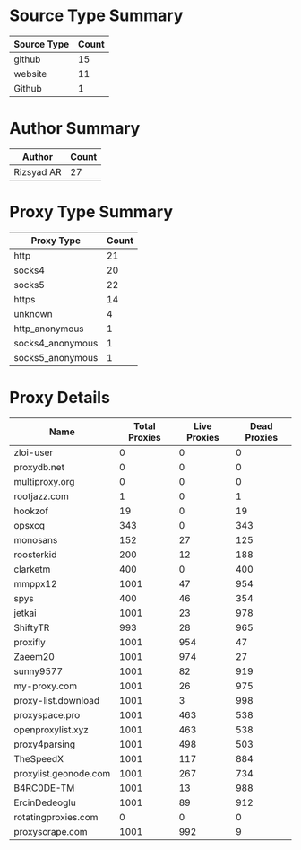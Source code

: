 # Source Type Summary

| Source Type | Count |
|-------------|-------|
| github | 15 |
| website | 11 |
| Github | 1 |


# Author Summary

| Author | Count |
|--------|-------|
| Rizsyad AR | 27 |


# Proxy Type Summary

| Proxy Type | Count |
|------------|-------|
| http | 21 |
| socks4 | 20 |
| socks5 | 22 |
| https | 14 |
| unknown | 4 |
| http_anonymous | 1 |
| socks4_anonymous | 1 |
| socks5_anonymous | 1 |


# Proxy Details

| Name | Total Proxies | Live Proxies | Dead Proxies |
|------|---------------|--------------|---------------|
| zloi-user | 0 | 0 | 0 |
| proxydb.net | 0 | 0 | 0 |
| multiproxy.org | 0 | 0 | 0 |
| rootjazz.com | 1 | 0 | 1 |
| hookzof | 19 | 0 | 19 |
| opsxcq | 343 | 0 | 343 |
| monosans | 152 | 27 | 125 |
| roosterkid | 200 | 12 | 188 |
| clarketm | 400 | 0 | 400 |
| mmppx12 | 1001 | 47 | 954 |
| spys | 400 | 46 | 354 |
| jetkai | 1001 | 23 | 978 |
| ShiftyTR | 993 | 28 | 965 |
| proxifly | 1001 | 954 | 47 |
| Zaeem20 | 1001 | 974 | 27 |
| sunny9577 | 1001 | 82 | 919 |
| my-proxy.com | 1001 | 26 | 975 |
| proxy-list.download | 1001 | 3 | 998 |
| proxyspace.pro | 1001 | 463 | 538 |
| openproxylist.xyz | 1001 | 463 | 538 |
| proxy4parsing | 1001 | 498 | 503 |
| TheSpeedX | 1001 | 117 | 884 |
| proxylist.geonode.com | 1001 | 267 | 734 |
| B4RC0DE-TM | 1001 | 13 | 988 |
| ErcinDedeoglu | 1001 | 89 | 912 |
| rotatingproxies.com | 0 | 0 | 0 |
| proxyscrape.com | 1001 | 992 | 9 |
